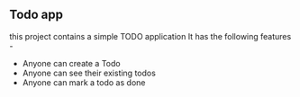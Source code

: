 ## Todo app

this project contains a simple TODO application
It has the following features -

- Anyone can create a Todo
- Anyone can see their existing todos
- Anyone can mark a todo as done